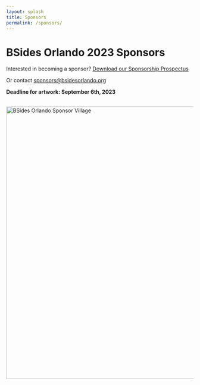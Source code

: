 ```yaml
---
layout: splash
title: Sponsors
permalink: /sponsors/
---
```

# BSides Orlando 2023 Sponsors
Interested in becoming a sponsor? 
<a href="{{ site.baseurl }}{% link /assets/files/20230619_Sponsorship_Guide.pdf %}">Download our Sponsorship Prospectus</a>

Or contact sponsors@bsidesorlando.org

<b>Deadline for artwork: September 6th, 2023</b>
<br>
<br>

<img src="{{ '/assets/images/sponsor.png' | prepend: site.baseurl }}" alt="BSides Orlando Sponsor Village" width="730">
